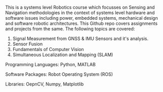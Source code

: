 This is a systems level Robotics course which focusses on Sensing and Navigation methodologies in the context of systems level hardware and software issues including power, embedded systems, mechanical design and software robotic architectures. This Github repo covers assignments and projects from the same. The following topics are covered:
1. Signal Measurement from GNSS & IMU Sensors and it's analysis.
2. Sensor Fusion
3. Fundamentals of Computer Vision
4. Simultaneous Localization and Mapping (SLAM)

Programming Languages: Python, MATLAB

Software Packages: Robot Operating System (ROS)

Libraries: OepnCV, Numpy, Matplotlib
